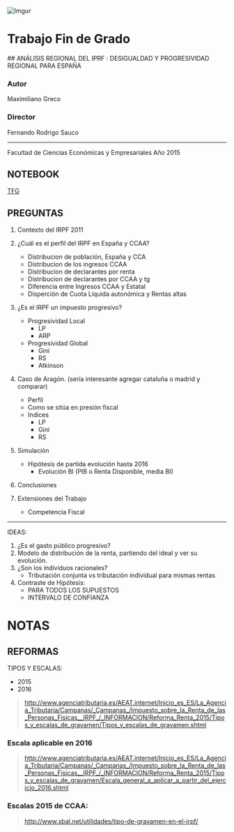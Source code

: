 ![Imgur](http://i.imgur.com/eCb65SE.jpg)

# Trabajo Fin de Grado

## ANÁLISIS REGIONAL DEL IPRF : DESIGUALDAD Y PROGRESIVIDAD REGIONAL PARA ESPAÑA


### Autor

Maximiliano Greco




### Director

Fernando Rodrigo Sauco


--- 

Facultad de Ciencias Económicas y Empresariales
Año 2015

## NOTEBOOK
[TFG](http://nbviewer.ipython.org/github/mmngreco/Fiscal/blob/master/tfg.ipynb)

## PREGUNTAS

1. Contexto del IRPF 2011
1. ¿Cuál es el perfil del IRPF en España y CCAA?
    + Distribucion de población, España y CCA
    + Distribucion de los ingresos CCAA
    + Distribucion de declarantes por renta
    + Distribucion de declarantes por CCAA y tg
    + Diferencia entre Ingresos CCAA y Estatal
    + Disperción de Cuota Liquida autonómica y Rentas altas
1. ¿Es el IRPF un impuesto progresivo?
    + Progresividad Local
        * LP
        * ARP
    + Progresividad Global
        * Gini
        * RS
        * Atkinson
1. Caso de Aragón. (sería interesante agregar cataluña o madrid y comparar)
    + Perfil
    + Como se sitúa en presión fiscal
    + Indices
        * LP
        * Gini
        * RS
1. Simulación
    + Hipótesis de partida evolución hasta 2016
        * Evolución BI (PIB o Renta Disponible, media BI)

1. Conclusiones
1. Extensiones del Trabajo
    + Competencia Fiscal

---

IDEAS:
1. ¿Es el gasto público progresivo?
1. Modelo de distribución de la renta, partiendo del ideal y ver su evolución.
1. ¿Son los individuos racionales?
    - Tributación conjunta vs tributación individual para mismas rentas
1. Contraste de Hipótesis:
     - PARA TODOS LOS SUPUESTOS
     - INTERVALO DE CONFIANZA


# NOTAS

## REFORMAS

TIPOS Y ESCALAS:
- 2015
- 2016

> http://www.agenciatributaria.es/AEAT.internet/Inicio_es_ES/La_Agencia_Tributaria/Campanas/_Campanas_/Impuesto_sobre_la_Renta_de_las_Personas_Fisicas__IRPF_/_INFORMACION/Reforma_Renta_2015/Tipos_y_escalas_de_gravamen/Tipos_y_escalas_de_gravamen.shtml

### Escala aplicable en 2016

> http://www.agenciatributaria.es/AEAT.internet/Inicio_es_ES/La_Agencia_Tributaria/Campanas/_Campanas_/Impuesto_sobre_la_Renta_de_las_Personas_Fisicas__IRPF_/_INFORMACION/Reforma_Renta_2015/Tipos_y_escalas_de_gravamen/Escala_general_a_aplicar_a_partir_del_ejercicio_2016.shtml

### Escalas 2015 de CCAA:

> http://www.sbal.net/utilidades/tipo-de-gravamen-en-el-irpf/

